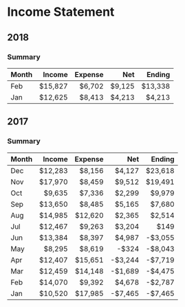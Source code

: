 # Income Statement

## 2018

### Summary

| Month   |  Income | Expense |    Net |  Ending |
| ------- | ------: | ------: | -----: | ------: |
| Feb     | $15,827 |  $6,702 | $9,125 | $13,338 |
| Jan     | $12,625 |  $8,413 | $4,213 |  $4,213 |

## 2017

### Summary

| Month   |  Income | Expense |    Net |  Ending |
| ------- | ------: | ------: | -----: | ------: |
| Dec     | $12,283 |  $8,156 | $4,127 | $23,618 |
| Nov     | $17,970 |  $8,459 | $9,512 | $19,491 |
| Oct     |  $9,635 |  $7,336 | $2,299 |  $9,979 |
| Sep     | $13,650 |  $8,485 | $5,165 |  $7,680 |
| Aug     | $14,985 | $12,620 | $2,365 |  $2,514 |
| Jul     | $12,467 |  $9,263 | $3,204 |    $149 |
| Jun     | $13,384 |  $8,397 | $4,987 | -$3,055 |
| May     |  $8,295 |  $8,619 |  -$324 | -$8,043 |
| Apr     | $12,407 | $15,651 |-$3,244 | -$7,719 |
| Mar     | $12,459 | $14,148 |-$1,689 | -$4,475 |
| Feb     | $14,070 |  $9,392 | $4,678 | -$2,787 |
| Jan     | $10,520 | $17,985 |-$7,465 | -$7,465 |
